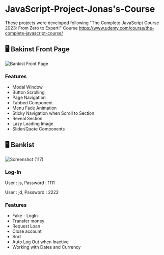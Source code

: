 # JavaScript-Project-Jonas's-Course
These projects were developed following "The Complete JavaScript Course 2023: From Zero to Expert!" Course
https://www.udemy.com/course/the-complete-javascript-course/

## 🖥️ Bakinst Front Page
![Bankist Front Page](https://user-images.githubusercontent.com/121996224/220919494-76d2b316-2633-4885-85e7-e5b86faa1e13.png)
### Features
- Modal Window
- Button Scrolling
- Page Navigation
- Tabbed Component
- Menu Fade Animation
- Sticky Navigation when Scroll to Section
- Reveal Section
- Lazy Loading Image
- Slider/Quote Components

## 🖥️ Bankist
![Screenshot (117)](https://user-images.githubusercontent.com/121996224/219953095-b7501ccb-c0a1-44ba-bd37-edb93d51515c.png)
### Log-In
User : js,
Password : 1111

User : jd,
Password : 2222
### Features
- Fake - LogIn
- Transfer money
- Request Loan
- Close account
- Sort
- Auto Log Out when Inactive
- Working with Dates and Currency
